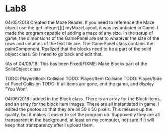 # Lab8

04/05/2018
  Created the Maze Reader. If you need to reference the Maze object use the get Integer[][] myMazeLayout, it was instantiated in Game.
  I made the program capable of adding a maze of any size. In the setup of game, the dimensions of the GamePanel are set to whatever the size of the rows and columns of the text file are.
  The GamePanel class contains the paintComponent.
  Realized that the blocks need to be a part of the solid object class. So I need to go back and edit that.
  
  (As of 04/06/18: This has been Fixed)FIXME: Make Blocks part of the SolidObject class
  
  TODO: Player/Block Collision
  TODO: Player/Item Collision
  TODO: Player/Side of Panel Collision
  TODO: If all items are gone, end the game, and display "You Won"
  
  04/06/2018
  I added in the Block class. There is an array for the Block items, and an array for the block item images. These are all instantiated in game.
  I edited the photos so that they are all 50 x 50 pixels. This messes up the quality, but it makes it easier to set the program up. Supposedly they are all transparent in the background, at least on my computer, not sure if it will keep that transparency after I upload them.
  
  
